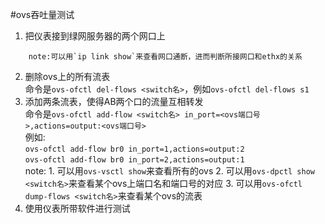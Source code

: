 #ovs吞吐量测试

1. 把仪表接到绿网服务器的两个网口上  
```
	note:可以用`ip link show`来查看网口通断，进而判断所接网口和ethx的关系
```
2. 删除ovs上的所有流表  
	命令是`ovs-ofctl del-flows <switch名>`，例如`ovs-ofctl del-flows s1`
3. 添加两条流表，使得AB两个口的流量互相转发  
	命令是`ovs-ofctl add-flow <switch名> in_port=<ovs端口号>,actions=output:<ovs端口号>`  
	例如:  
		`ovs-ofctl add-flow br0 in_port=1,actions=output:2`  
		`ovs-ofctl add-flow br0 in_port=2,actions=output:1`  
	note: 
		1. 可以用`ovs-vsctl show`来查看所有的ovs
		2. 可以用`ovs-dpctl show <switch名>`来查看某个ovs上端口名和端口号的对应
		3. 可以用`ovs-ofctl dump-flows <switch名>`来查看某个ovs的流表
4. 使用仪表所带软件进行测试